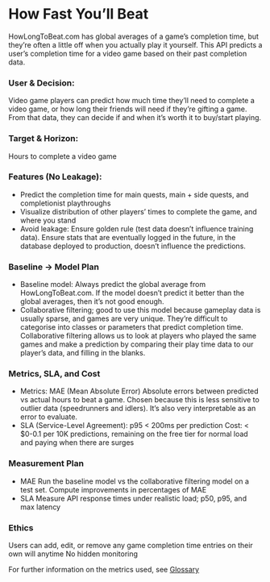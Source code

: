 # How Fast You’ll Beat
HowLongToBeat.com has global averages of a game’s completion time, but they’re often a little off when you actually play it yourself. This API predicts a user’s completion time for a video game based on their past completion data.

### User & Decision: 
Video game players can predict how much time they’ll need to complete a video game, or how long their friends will need if they’re gifting a game. From that data, they can decide if and when it’s worth it to buy/start playing.

### Target & Horizon: 
Hours to complete a video game 

### Features (No Leakage):
- Predict the completion time for main quests, main + side quests, and completionist playthroughs
- Visualize distribution of other players’ times to complete the game, and where you stand
- Avoid leakage: Ensure golden rule (test data doesn’t influence training data). Ensure stats that are eventually logged in the future, in the database deployed to production, doesn’t influence the predictions.

### Baseline → Model Plan 
- Baseline model: Always predict the global average from HowLongToBeat.com. If the model doesn’t predict it better than the global averages, then it’s not good enough.
- Collaborative filtering; good to use this model because gameplay data is usually sparse, and games are very unique. They’re difficult to categorise into classes or parameters that predict completion time. Collaborative filtering allows us to look at players who played the same games and make a prediction by comparing their play time data to our player’s data, and filling in the blanks.

### Metrics, SLA, and Cost 
- Metrics: MAE (Mean Absolute Error)
Absolute errors between predicted vs actual hours to beat a game. Chosen because this is less sensitive to outlier data (speedrunners and idlers). It’s also very interpretable as an error to evaluate.
- SLA (Service-Level Agreement): p95 < 200ms per prediction
Cost: < $0-0.1 per 10K predictions, remaining on the free tier for normal load and paying when there are surges

### Measurement Plan
- MAE
Run the baseline model vs the collaborative filtering model on a test set. Compute improvements in percentages of MAE
- SLA
Measure API response times under realistic load; p50, p95, and max latency

### Ethics
Users can add, edit, or remove any game completion time entries on their own will anytime
No hidden monitoring

For further information on the metrics used, see [Glossary](https://canvas.ubc.ca/courses/168892/pages/glossary-and-acronyms-course)
